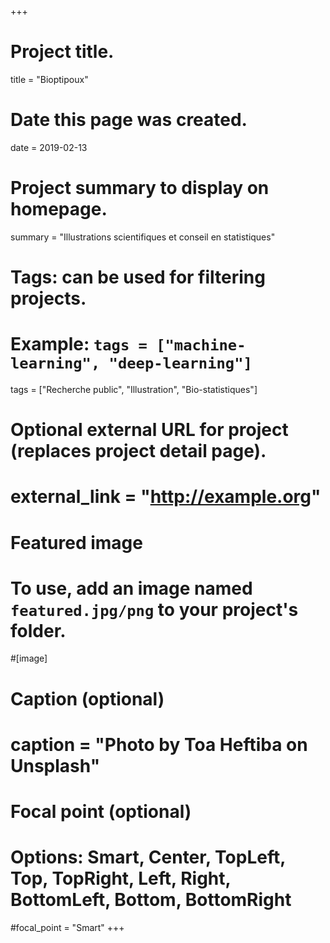 +++
# Project title.
title = "Bioptipoux"

# Date this page was created.
date = 2019-02-13

# Project summary to display on homepage.
summary = "Illustrations scientifiques et conseil en statistiques"

# Tags: can be used for filtering projects.
# Example: `tags = ["machine-learning", "deep-learning"]`
tags = ["Recherche public", "Illustration", "Bio-statistiques"]

# Optional external URL for project (replaces project detail page).
# external_link = "http://example.org"

# Featured image
# To use, add an image named `featured.jpg/png` to your project's folder. 
#[image]
  # Caption (optional)
 # caption = "Photo by Toa Heftiba on Unsplash"

  # Focal point (optional)
  # Options: Smart, Center, TopLeft, Top, TopRight, Left, Right, BottomLeft, Bottom, BottomRight
  #focal_point = "Smart"
+++


## 



